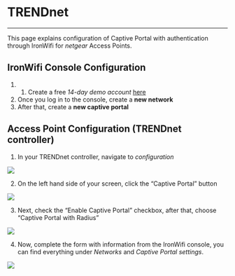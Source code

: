 # TRENDnet 
- - - -

This page explains configuration of Captive Portal with authentication through IronWifi for *netgear* Access Points.

## IronWifi Console Configuration
1. 1. Create a free *14-day demo account*  [here](https://console.ironwifi.com/register) 
2. Once you log in to the console, create a **new network**
3. After that, create a **new captive portal**

## Access Point Configuration (TRENDnet controller)
1. In your TRENDnet controller, navigate to _configuration_

![](TRENDnet/Screenshot%202020-10-23%20at%2010.56.43%20AM.png)

2. On the left hand side of your screen, click the “Captive Portal” button

![](TRENDnet/Screenshot%202020-10-23%20at%2010.58.24%20AM.png)

3. Next, check the “Enable Captive Portal” checkbox, after that, choose “Captive Portal with Radius”

![](TRENDnet/Screenshot%202020-10-23%20at%2010.59.46%20AM.png)

4. Now, complete the form with information from the IronWifi console, you can find everything under *Networks* and *Captive Portal settings*.

![](TRENDnet/Screenshot%202020-10-23%20at%2011.05.13%20AM.png)
